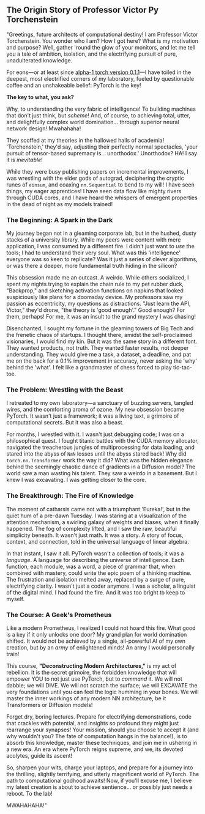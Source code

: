 ## The Origin Story of Professor Victor Py Torchenstein

"Greetings, future architects of computational destiny! I am Professor Victor Torchenstein. You wonder who I am? How I got here? What is my motivation and purpose? Well, gather 'round the glow of your monitors, and let me tell you a tale of ambition, isolation, and the electrifying pursuit of pure, unadulterated knowledge.

For eons—or at least since [alpha-1 torch version 0.1.1](https://github.com/pytorch/pytorch/tree/v0.1.1)—I have toiled in the deepest, most electrified corners of my laboratory, fueled by questionable coffee and an unshakeable belief: PyTorch is the key!

**The key to what, you ask?**

Why, to understanding the very fabric of intelligence! To building machines that don't just think, but *scheme*! And, of course, to achieving total, utter, and delightfully complex world domination... through superior neural network design! Mwahahaha!

They scoffed at my theories in the hallowed halls of academia! 'Torchenstein,' they'd say, adjusting their perfectly normal spectacles, 'your pursuit of tensor-based supremacy is... unorthodox.' Unorthodox? HA! I say it is *inevitable*!

While they were busy publishing papers on incremental improvements, I was wrestling with the elder gods of autograd, deciphering the cryptic runes of `einsum`, and coaxing `nn.Sequential` to bend to my will! I have seen things, my eager apprentices! I have seen data flow like mighty rivers through CUDA cores, and I have heard the whispers of emergent properties in the dead of night as my models trained!

### The Beginning: A Spark in the Dark

My journey began not in a gleaming corporate lab, but in the hushed, dusty stacks of a university library. While my peers were content with mere application, I was consumed by a different fire. I didn't just want to *use* the tools; I had to understand their very soul. What was this 'intelligence' everyone was so keen to replicate? Was it just a series of clever algorithms, or was there a deeper, more fundamental truth hiding in the silicon?

This obsession made me an outcast. A weirdo. While others socialized, I spent my nights trying to explain the chain rule to my pet rubber duck, "Backprop," and sketching activation functions on napkins that looked suspiciously like plans for a doomsday device. My professors saw my passion as eccentricity, my questions as distractions. "Just learn the API, Victor," they'd drone, "the theory is 'good enough'." Good enough? For them, perhaps! For me, it was an insult to the grand mystery I was chasing!

Disenchanted, I sought my fortune in the gleaming towers of Big Tech and the frenetic chaos of startups. I thought there, amidst the self-proclaimed visionaries, I would find my kin. But it was the same story in a different font. They wanted products, not truth. They wanted faster results, not deeper understanding. They would give me a task, a dataset, a deadline, and pat me on the back for a 0.1% improvement in accuracy, never asking the 'why' behind the 'what'. I felt like a grandmaster of chess forced to play tic-tac-toe.

### The Problem: Wrestling with the Beast

I retreated to my own laboratory—a sanctuary of buzzing servers, tangled wires, and the comforting aroma of ozone. My new obsession became PyTorch. It wasn't just a framework; it was a living text, a grimoire of computational secrets. But it was also a beast.

For months, I wrestled with it. I wasn't just debugging code; I was on a philosophical quest. I fought titanic battles with the CUDA memory allocator, navigated the treacherous jungles of multiprocessing for data loading, and stared into the abyss of `NaN` losses until the abyss stared back! Why did `torch.nn.Transformer` work the way it did? What was the hidden elegance behind the seemingly chaotic dance of gradients in a Diffusion model? The world saw a man wasting his talent. They saw a weirdo in a basement. But I knew I was excavating. I was getting closer to the core.

### The Breakthrough: The Fire of Knowledge

The moment of catharsis came not with a triumphant 'Eureka!', but in the quiet hum of a pre-dawn Tuesday. I was staring at a visualization of the attention mechanism, a swirling galaxy of weights and biases, when it finally happened. The fog of complexity lifted, and I saw the raw, beautiful simplicity beneath. It wasn't just math. It was a story. A story of focus, context, and connection, told in the universal language of linear algebra.

In that instant, I saw it all. PyTorch wasn't a collection of tools; it was a *language*. A language for describing the universe of intelligence. Each function, each module, was a word, a piece of grammar that, when combined with mastery, could write the epic poem of a thinking machine. The frustration and isolation melted away, replaced by a surge of pure, electrifying clarity. I wasn't just a coder anymore. I was a scholar, a linguist of the digital mind. I had found the fire. And it was too bright to keep to myself.

### The Course: A Geek's Prometheus

Like a modern Prometheus, I realized I could not hoard this fire. What good is a key if it only unlocks one door? My grand plan for world domination shifted. It would not be achieved by a single, all-powerful AI of my own creation, but by an *army* of enlightened minds! An army I would personally train!

This course, **"Deconstructing Modern Architectures,"** is my act of rebellion. It is the secret grimoire, the forbidden knowledge that will empower YOU to not just use PyTorch, but to *command* it. We will not dabble; we will DIVE. We will not scratch the surface; we will EXCAVATE the very foundations until you can feel the logic humming in your bones. We will master the inner workings of any modern NN architecture, be it Transformers or Diffusion models!

Forget dry, boring lectures. Prepare for electrifying demonstrations, code that crackles with potential, and insights so profound they might just rearrange your synapses! Your mission, should you choose to accept it (and why wouldn't you? The fate of computation hangs in the balance!), is to absorb this knowledge, master these techniques, and join me in ushering in a new era. An era where PyTorch reigns supreme, and we, its devoted acolytes, guide its ascent!

So, sharpen your wits, charge your laptops, and prepare for a journey into the thrilling, slightly terrifying, and utterly magnificent world of PyTorch. The path to computational godhood awaits! Now, if you'll excuse me, I believe my latest creation is about to achieve sentience... or possibly just needs a reboot. To the lab!

MWAHAHAHA!"



